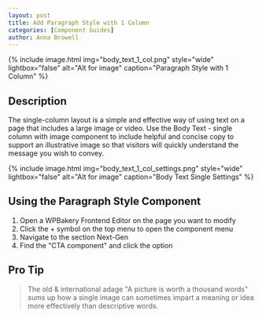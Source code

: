 ```yaml
---
layout: post
title: Add Paragraph Style with 1 Column
categories: [Component Guides]
author: Anna Browell
---
```

{% include image.html img="body_text_1_col.png" style="wide" lightbox="false" alt="Alt for image" caption="Paragraph Style with 1 Column" %}


## Description

The single-column layout is a simple and effective way of using text on a page that includes a large image or video. Use the Body Text - single column with image component to include helpful and concise copy to support an illustrative image so that visitors will quickly understand the message you wish to convey.

{% include image.html img="body_text_1_col_settings.png" style="wide" lightbox="false" alt="Alt for image" caption="Body Text Single Settings" %}


## Using the Paragraph Style Component


1. Open a WPBakery Frontend Editor on the page you want to modify
2. Click the + symbol on the top menu to open the component menu
3. Navigate to the section Next-Gen
4. Find the "CTA component" and click the option


## Pro Tip
> The old & international adage "A picture is worth a thousand words" sums up how a single image can sometimes impart a meaning or idea more effectively than descriptive words.
